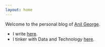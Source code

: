 ```yaml
---
layout: home
---
```

Welcome to the personal blog of [Anil George](/about/).

- I write [here](/blog/). 
- I tinker with Data and Technology [here](/tinker/).